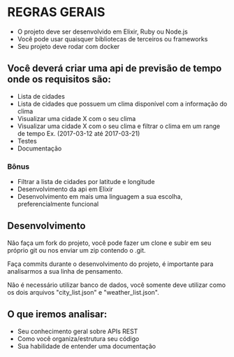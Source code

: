 # REGRAS GERAIS
- O projeto deve ser desenvolvido em Elixir, Ruby ou Node.js
- Você pode usar quaisquer bibliotecas de terceiros ou frameworks
- Seu projeto deve rodar com docker

## Você deverá criar uma api de previsão de tempo onde os requisitos são:
- Lista de cidades
- Lista de cidades que possuem um clima disponível com a informação do clima
- Visualizar uma cidade X com o seu clima
- Visualizar uma cidade X com o seu clima e filtrar o clima em um range de tempo Ex. (2017-03-12 até 2017-03-21)
- Testes
- Documentação

### Bônus
- Filtrar a lista de cidades por latitude e longitude
- Desenvolvimento da api em Elixir
- Desenvolvimento em mais uma linguagem a sua escolha, preferencialmente funcional

## Desenvolvimento

Não faça um fork do projeto, você pode fazer um clone e subir em seu próprio git ou nos enviar um zip contendo o .git.

Faça commits durante o desenvolvimento do projeto, é importante para analisarmos a sua linha de pensamento.

Não é necessário utilizar banco de dados, você somente deve utilizar como os dois arquivos "city_list.json" e "weather_list.json".

## O que iremos analisar:
- Seu conhecimento geral sobre APIs REST
- Como você organiza/estrutura seu código
- Sua habilidade de entender uma documentação

